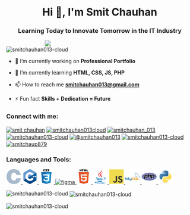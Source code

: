 <h1 align="center">Hi 👋, I'm Smit Chauhan</h1>
<h3 align="center">Learning Today to Innovate Tomorrow in the IT Industry</h3>
<img align="right" width="400" alt"coding" src="https://user-images.githubusercontent.com/74038190/212749171-b84692a8-2b04-4e3b-93ca-ac14705da224.gif">

<p align="left"> <img src="https://komarev.com/ghpvc/?username=smitchauhan013-cloud&label=Profile%20views&color=0e75b6&style=flat" alt="smitchauhan013-cloud" /> </p>

- 🔭 I’m currently working on **Professional Portfolio**

- 🌱 I’m currently learning **HTML, CSS, JS, PHP**

- 📫 How to reach me **smitchauhan013@gmail.com**

- ⚡ Fun fact **Skills + Dedication = Future**

<h3 align="left">Connect with me:</h3>
<p align="left">
<a href="https://linkedin.com/in/smit chauhan" target="blank"><img align="center" src="https://raw.githubusercontent.com/rahuldkjain/github-profile-readme-generator/master/src/images/icons/Social/linked-in-alt.svg" alt="smit chauhan" height="30" width="40" /></a>
<a href="https://kaggle.com/smitchauhan013cloud" target="blank"><img align="center" src="https://raw.githubusercontent.com/rahuldkjain/github-profile-readme-generator/master/src/images/icons/Social/kaggle.svg" alt="smitchauhan013cloud" height="30" width="40" /></a>
<a href="https://instagram.com/smitchauhan_013" target="blank"><img align="center" src="https://raw.githubusercontent.com/rahuldkjain/github-profile-readme-generator/master/src/images/icons/Social/instagram.svg" alt="smitchauhan_013" height="30" width="40" /></a>
<a href="https://dribbble.com/smitchauhan013-cloud" target="blank"><img align="center" src="https://raw.githubusercontent.com/rahuldkjain/github-profile-readme-generator/master/src/images/icons/Social/dribbble.svg" alt="smitchauhan013-cloud" height="30" width="40" /></a>
<a href="https://www.hackerrank.com/@smitchauhan013" target="blank"><img align="center" src="https://raw.githubusercontent.com/rahuldkjain/github-profile-readme-generator/master/src/images/icons/Social/hackerrank.svg" alt="@smitchauhan013" height="30" width="40" /></a>
<a href="https://www.leetcode.com/smitchauhan013-cloud" target="blank"><img align="center" src="https://raw.githubusercontent.com/rahuldkjain/github-profile-readme-generator/master/src/images/icons/Social/leet-code.svg" alt="smitchauhan013-cloud" height="30" width="40" /></a>
<a href="https://auth.geeksforgeeks.org/user/smitchaup879" target="blank"><img align="center" src="https://raw.githubusercontent.com/rahuldkjain/github-profile-readme-generator/master/src/images/icons/Social/geeks-for-geeks.svg" alt="smitchaup879" height="30" width="40" /></a>
</p>

<h3 align="left">Languages and Tools:</h3>
<p align="left"> <a href="https://www.cprogramming.com/" target="_blank" rel="noreferrer"> <img src="https://raw.githubusercontent.com/devicons/devicon/master/icons/c/c-original.svg" alt="c" width="40" height="40"/> </a> <a href="https://www.w3schools.com/cpp/" target="_blank" rel="noreferrer"> <img src="https://raw.githubusercontent.com/devicons/devicon/master/icons/cplusplus/cplusplus-original.svg" alt="cplusplus" width="40" height="40"/> </a> <a href="https://www.w3schools.com/css/" target="_blank" rel="noreferrer"> <img src="https://raw.githubusercontent.com/devicons/devicon/master/icons/css3/css3-original-wordmark.svg" alt="css3" width="40" height="40"/> </a> <a href="https://www.figma.com/" target="_blank" rel="noreferrer"> <img src="https://www.vectorlogo.zone/logos/figma/figma-icon.svg" alt="figma" width="40" height="40"/> </a> <a href="https://www.w3.org/html/" target="_blank" rel="noreferrer"> <img src="https://raw.githubusercontent.com/devicons/devicon/master/icons/html5/html5-original-wordmark.svg" alt="html5" width="40" height="40"/> </a> <a href="https://www.java.com" target="_blank" rel="noreferrer"> <img src="https://raw.githubusercontent.com/devicons/devicon/master/icons/java/java-original.svg" alt="java" width="40" height="40"/> </a> <a href="https://developer.mozilla.org/en-US/docs/Web/JavaScript" target="_blank" rel="noreferrer"> <img src="https://raw.githubusercontent.com/devicons/devicon/master/icons/javascript/javascript-original.svg" alt="javascript" width="40" height="40"/> </a> <a href="https://www.mysql.com/" target="_blank" rel="noreferrer"> <img src="https://raw.githubusercontent.com/devicons/devicon/master/icons/mysql/mysql-original-wordmark.svg" alt="mysql" width="40" height="40"/> </a> <a href="https://www.php.net" target="_blank" rel="noreferrer"> <img src="https://raw.githubusercontent.com/devicons/devicon/master/icons/php/php-original.svg" alt="php" width="40" height="40"/> </a> <a href="https://www.python.org" target="_blank" rel="noreferrer"> <img src="https://raw.githubusercontent.com/devicons/devicon/master/icons/python/python-original.svg" alt="python" width="40" height="40"/> </a> </p>

<p><img align="left" src="https://github-readme-stats.vercel.app/api/top-langs?username=smitchauhan013-cloud&show_icons=true&locale=en&layout=compact" alt="smitchauhan013-cloud" /></p>

<p>&nbsp;<img align="center" src="https://github-readme-stats.vercel.app/api?username=smitchauhan013-cloud&show_icons=true&locale=en" alt="smitchauhan013-cloud" /></p>

<p><img align="center" src="https://github-readme-streak-stats.herokuapp.com/?user=smitchauhan013-cloud&" alt="smitchauhan013-cloud" /></p>
